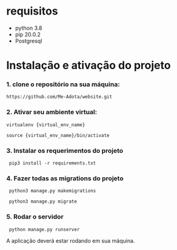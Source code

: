 # requisitos
- python 3.8
- pip 20.0.2
- Postgresql 

# Instalação e ativação do projeto

### 1. clone o repositório na sua máquina:
```https://github.com/Me-Adota/website.git``` 

### 2. Ativar seu ambiente virtual:
```virtualenv {virtual_env_name}```

```source {virtual_env_name}/bin/activate```

### 3. Instalar os requerimentos do projeto
``` pip3 install -r requirements.txt```

### 4. Fazer todas as migrations do projeto
``` python3 manage.py makemigrations```

``` python3 manage.py migrate```

### 5. Rodar o servidor
``` python manage.py runserver```

A aplicação deverá estar rodando em sua máquina.


